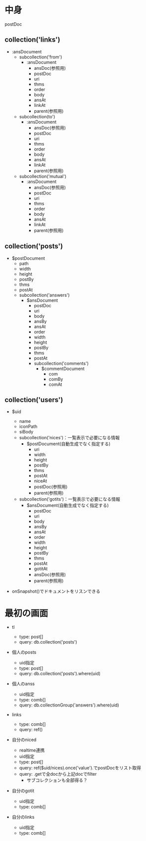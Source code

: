 # 中身

postDoc


## collection('links')
* :ansDocument
    * subcollection('from')
        * :ansDocument
            * ansDoc(参照用)
            * postDoc
            * uri
            * thms
            * order
            * body
            * ansAt
            * linkAt
            * parent(参照用)
    * subcollection(to')
        * :ansDocument
            * ansDoc(参照用)
            * postDoc
            * uri
            * thms
            * order
            * body
            * ansAt
            * linkAt
            * parent(参照用)
    * subcollection('mutual')
        * :ansDocument
            * ansDoc(参照用)
            * postDoc
            * uri
            * thms
            * order
            * body
            * ansAt
            * linkAt
            * parent(参照用)

## collection('posts')
* $postDocument
    * path
    * width
    * height
    * postBy
    * thms
    * postAt
    * subcollection('answers')
        * $ansDocument
            * postDoc
            * uri
            * body
            * ansBy
            * ansAt
            * order
            * width
            * height
            * postBy
            * thms
            * postAt
            * subcollection('comments')
                * $commentDocument
                    * com
                    * comBy
                    * comAt

## collection('users')
* $uid
    * name
    * iconPath
    * siBody
    * subcollection('nices')：一覧表示で必要になる情報
        * $postDocument(自動生成でなく指定する)
            * uri
            * width
            * height
            * postBy
            * thms
            * postAt
            * niceAt
            * postDoc(参照用)
            * parent(参照用)
    * subcollection('gotits')：一覧表示で必要になる情報
        * $ansDocument(自動生成でなく指定する)
            * postDoc
            * uri
            * body
            * ansBy
            * ansAt
            * order
            * width
            * height
            * postBy
            * thms
            * postAt
            * gotitAt
            * ansDoc(参照用)
            * parent(参照用)
    
* onSnapshot()でドキュメントをリスンできる

# 最初の画面

* tl
    * type: post[]
    * query: db.collection('posts')

* 個人のposts
    * uid指定
    * type: post[]
    * query: db.collection('posts').where(uid)

* 個人のanss
    * uid指定
    * type: comb[]
    * query: db.collectionGroup('answers').where(uid)

* links
    * type: comb[]
    * query: ref()

* 自分のniced
    * realtime連携
    * uid指定
    * type: post[]
    * query: ref($uid/nices).once('value').でpostDocをリスト取得
    * query: .getで全docから上記docでfilter
        * サブコレクションも全部得る？

* 自分のgotit
    * uid指定
    * type: comb[]

* 自分のlinks
    * uid指定
    * type: comb[]





